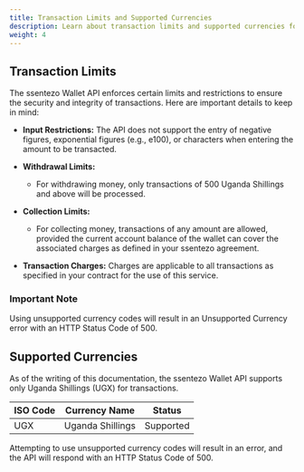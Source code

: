 ```yaml
---
title: Transaction Limits and Supported Currencies
description: Learn about transaction limits and supported currencies for the ssentezo Wallet API.
weight: 4
---
```


## Transaction Limits

The ssentezo Wallet API enforces certain limits and restrictions to ensure the security and integrity of transactions. Here are important details to keep in mind:

- **Input Restrictions:**
  The API does not support the entry of negative figures, exponential figures (e.g., e100), or characters when entering the amount to be transacted.

- **Withdrawal Limits:**
  - For withdrawing money, only transactions of 500 Uganda Shillings and above will be processed.

- **Collection Limits:**
  - For collecting money, transactions of any amount are allowed, provided the current account balance of the wallet can cover the associated charges as defined in your ssentezo agreement.

- **Transaction Charges:**
  Charges are applicable to all transactions as specified in your contract for the use of this service.

### Important Note

Using unsupported currency codes will result in an Unsupported Currency error with an HTTP Status Code of 500.

## Supported Currencies

As of the writing of this documentation, the ssentezo Wallet API supports only Uganda Shillings (UGX) for transactions.

| ISO Code | Currency Name      | Status   |
|----------|--------------------|----------|
| UGX      | Uganda Shillings   | Supported|

Attempting to use unsupported currency codes will result in an error, and the API will respond with an HTTP Status Code of 500.
